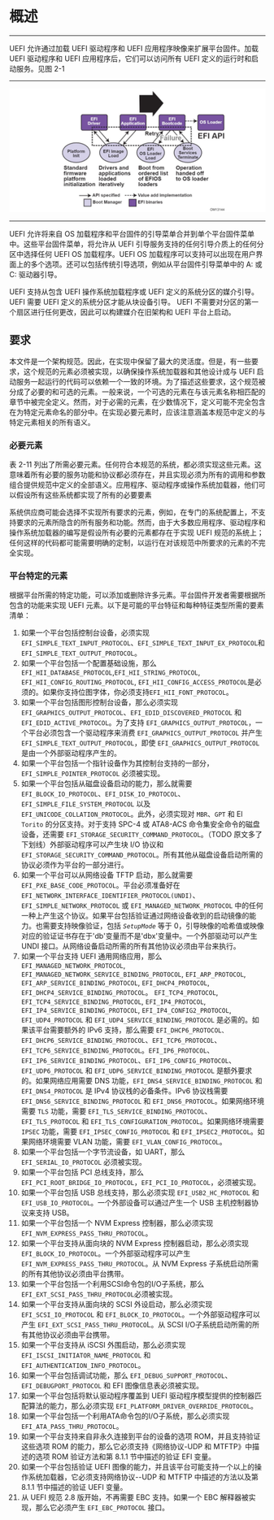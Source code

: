 # 概述

---

UEFI 允许通过加载 UEFI 驱动程序和 UEFI 应用程序映像来扩展平台固件。加载 UEFI 驱动程序和 UEFI 应用程序后，它们可以访问所有 UEFI 定义的运行时和启动服务。见图 2-1

---

![启动顺序](../pic/2-1.jpg "启动顺序")

---

UEFI 允许将来自 OS 加载程序和平台固件的引导菜单合并到单个平台固件菜单中。这些平台固件菜单，将允许从 UEFI 引导服务支持的任何引导介质上的任何分区中选择任何 UEFI OS 加载程序。UEFI OS 加载程序可以支持可以出现在用户界面上的多个选项。还可以包括传统引导选项，例如从平台固件引导菜单中的 A: 或 C: 驱动器引导。

UEFI 支持从包含 UEFI 操作系统加载程序或 UEFI 定义的系统分区的媒介引导。 UEFI 需要 UEFI 定义的系统分区才能从块设备引导。 UEFI 不需要对分区的第一个扇区进行任何更改，因此可以构建媒介在旧架构和 UEFI 平台上启动。

## 要求

本文件是一个架构规范。因此，在实现中保留了最大的灵活度。但是，有一些要求，这个规范的元素必须被实现，以确保操作系统加载器和其他设计成与 UEFI 启动服务一起运行的代码可以依赖一个一致的环境。为了描述这些要求，这个规范被分成了必要的和可选的元素。一般来说，一个可选的元素在与该元素名称相匹配的章节中被完全定义。然而，对于必需的元素，在少数情况下，定义可能不完全包含在为特定元素命名的部分中。在实现必要元素时，应该注意涵盖本规范中定义的与特定元素相关的所有语义。

### 必要元素

表 2-11 列出了所需必要元素。任何符合本规范的系统，都必须实现这些元素。这意味着所有必要的服务功能和协议都必须存在，并且实现必须为所有的调用和参数组合提供规范中定义的全部语义。应用程序、驱动程序或操作系统加载器，他们可以假设所有这些系统都实现了所有的必要要素

系统供应商可能会选择不实现所有要求的元素，例如，在专门的系统配置上，不支持要求的元素所隐含的所有服务和功能。然而，由于大多数应用程序、驱动程序和操作系统加载器的编写是假设所有必要的元素都存在于实现 UEFI 规范的系统上；任何这样的代码都可能需要明确的定制，以运行在对该规范中所要求的元素的不完全实现。

### 平台特定的元素

根据平台所需的特定功能，可以添加或删除许多元素。平台固件开发者需要根据所包含的功能来实现 UEFI 元素。以下是可能的平台特征和每种特征类型所需的要素清单：

1. 如果一个平台包括控制台设备，必须实现`EFI_SIMPLE_TEXT_INPUT_PROTOCOL`、`EFI_SIMPLE_TEXT_INPUT_EX_PROTOCOL`和`EFI_SIMPLE_TEXT_OUTPUT_PROTOCOL`。
2. 如果一个平台包括一个配置基础设施，那么`EFI_HII_DATABASE_PROTOCOL`,`EFI_HII_STRING_PROTOCOL`, `EFI_HII_CONFIG_ROUTING_PROTOCOL`, `EFI_HII_CONFIG_ACCESS_PROTOCOL`是必须的。如果你支持位图字体，你必须支持`EFI_HII_FONT_PROTOCOL`。
3. 如果一个平台包括图形控制台设备，那么必须实现 `EFI_GRAPHICS_OUTPUT_PROTOCOL`、`EFI_EDID_DISCOVERED_PROTOCOL` 和 `EFI_EDID_ACTIVE_PROTOCOL`。为了支持 `EFI_GRAPHICS_OUTPUT_PROTOCOL`，一个平台必须包含一个驱动程序来消费 `EFI_GRAPHICS_OUTPUT_PROTOCOL` 并产生 `EFI_SIMPLE_TEXT_OUTPUT_PROTOCOL`，即使 `EFI_GRAPHICS_OUTPUT_PROTOCOL` 是由一个外部驱动程序产生的。
4. 如果一个平台包括一个指针设备作为其控制台支持的一部分，`EFI_SIMPLE_POINTER_PROTOCOL` 必须被实现。
5. 如果一个平台包括从磁盘设备启动的能力，那么就需要 `EFI_BLOCK_IO_PROTOCOL`、`EFI_DISK_IO_PROTOCOL`、`EFI_SIMPLE_FILE_SYSTEM_PROTOCOL` 以及 `EFI_UNICODE_COLLATION_PROTOCOL`。此外，必须实现对 `MBR`、`GPT` 和 El `Torito` 的分区支持。对于支持 SPC-4 或 ATA8-ACS 命令集安全命令的磁盘设备，还需要 `EFI_STORAGE_SECURITY_COMMAND_PROTOCOL`。（TODO 原文多了下划线）外部驱动程序可以产生块 I/O 协议和 `EFI_STORAGE_SECURITY_COMMAND_PROTOCOL`。所有其他从磁盘设备启动所需的协议必须作为平台的一部分进行。
6. 如果一个平台可以从网络设备 TFTP 启动，那么就需要 `EFI_PXE_BASE_CODE_PROTOCOL`。平台必须准备好在 `EFI_NETWORK_INTERFACE_IDENTIFIER_PROTOCOL(UNDI)`、`EFI_SIMPLE_NETWORK_PROTOCOL` 或 `EFI_MANAGED_NETWORK_PROTOCOL` 中的任何一种上产生这个协议。如果平台包括验证通过网络设备收到的启动镜像的能力。也需要支持映像验证，包括 *`SetupMode`* 等于 0，引导映像的哈希值或映像对应的验证证书存在于'db'变量而不是'dbx'变量中。一个外部驱动可以产生 UNDI 接口。从网络设备启动所需的所有其他协议必须由平台来执行。
7. 如果一个平台支持 UEFI 通用网络应用，那么 `EFI_MANAGED_NETWORK_PROTOCOL`, `EFI_MANAGED_NETWORK_SERVICE_BINDING_PROTOCOL`, `EFI_ARP_PROTOCOL`, `EFI_ARP_SERVICE_BINDING_PROTOCOL`, `EFI_DHCP4_PROTOCOL`, `EFI_DHCP4_SERVICE_BINDING_PROTOCOL`。 `EFI_TCP4_PROTOCOL`, `EFI_TCP4_SERVICE_BINDING_PROTOCOL`, `EFI_IP4_PROTOCOL`, `EFI_IP4_SERVICE_BINDING_PROTOCOL`, `EFI_IP4_CONFIG2_PROTOCOL`, `EFI_UDP4_PROTOCOL` 和 `EFI_UDP4_SERVICE_BINDING_PROTOCOL` 是必需的。如果该平台需要额外的 IPv6 支持，那么需要 `EFI_DHCP6_PROTOCOL、EFI_DHCP6_SERVICE_BINDING_PROTOCOL`、`EFI_TCP6_PROTOCOL`、`EFI_TCP6_SERVICE_BINDING_PROTOCOL`。`EFI_IP6_PROTOCOL`、`EFI_IP6_SERVICE_BINDING_PROTOCOL`、`EFI_IP6_CONFIG_PROTOCOL`、`EFI_UDP6_PROTOCOL` 和 `EFI_UDP6_SERVICE_BINDING_PROTOCOL` 是额外要求的。如果网络应用需要 DNS 功能，`EFI_DNS4_SERVICE_BINDING_PROTOCOL` 和 `EFI_DNS4_PROTOCOL` 是 IPv4 协议栈的必备条件。IPv6 协议栈需要 `EFI_DNS6_SERVICE_BINDING_PROTOCOL` 和 `EFI_DNS6_PROTOCOL`。如果网络环境需要 `TLS` 功能，需要 `EFI_TLS_SERVICE_BINDING_PROTOCOL`、`EFI_TLS_PROTOCOL` 和 `EFI_TLS_CONFIGURATION_PROTOCOL`。如果网络环境需要 `IPSEC` 功能，需要 `EFI_IPSEC_CONFIG_PROTOCOL` 和 `EFI_IPSEC2_PROTOCOL`。如果网络环境需要 VLAN 功能，需要 `EFI_VLAN_CONFIG_PROTOCOL`。
8. 如果一个平台包括一个字节流设备，如 UART，那么 `EFI_SERIAL_IO_PROTOCOL` 必须被实现。
9. 如果一个平台包括 PCI 总线支持，那么 `EFI_PCI_ROOT_BRIDGE_IO_PROTOCOL`，`EFI_PCI_IO_PROTOCOL`，必须被实现。
10. 如果一个平台包括 USB 总线支持，那么必须实现 `EFI_USB2_HC_PROTOCOL` 和 `EFI_USB_IO_PROTOCOL`。一个外部设备可以通过产生一个 USB 主机控制器协议来支持 USB。
11. 如果一个平台包括一个 NVM Express 控制器，那么必须实现 `EFI_NVM_EXPRESS_PASS_THRU_PROTOCOL`。
12. 如果一个平台支持从面向块的 NVM Express 控制器启动，那么必须实现 `EFI_BLOCK_IO_PROTOCOL`。一个外部驱动程序可以产生 `EFI_NVM_EXPRESS_PASS_THRU_PROTOCOL`。从 NVM Express 子系统启动所需的所有其他协议必须由平台携带。
13. 如果一个平台包括一个利用SCSI命令包的I/O子系统，那么`EFI_EXT_SCSI_PASS_THRU_PROTOCOL`必须被实现。
14. 如果一个平台支持从面向块的 SCSI 外设启动，那么必须实现 `EFI_SCSI_IO_PROTOCOL` 和 `EFI_BLOCK_IO_PROTOCOL`。一个外部驱动程序可以产生 `EFI_EXT_SCSI_PASS_THRU_PROTOCO`L。从 SCSI I/O子系统启动所需的所有其他协议必须由平台携带。
15. 如果一个平台支持从 iSCSI 外围启动，那么必须实现 `EFI_ISCSI_INITIATOR_NAME_PROTOCOL` 和 `EFI_AUTHENTICATION_INFO_PROTOCOL`。
16. 如果一个平台包括调试功能，那么 `EFI_DEBUG_SUPPORT_PROTOCOL`、`EFI_DEBUGPORT_PROTOCOL` 和 EFI 图像信息表必须被实现。
17. 如果一个平台包括将默认驱动程序覆盖到 UEFI 驱动程序模型提供的控制器匹配算法的能力，那么必须实现 `EFI_PLATFORM_DRIVER_OVERRIDE_PROTOCOL`。
18. 如果一个平台包括一个利用ATA命令包的I/O子系统，那么必须实现`EFI_ATA_PASS_THRU_PROTOCOL`。
19. 如果一个平台支持来自非永久连接到平台的设备的选项 ROM，并且支持验证这些选项 ROM 的能力，那么它必须支持《网络协议-UDP 和 MTFTP》中描述的选项 ROM 验证方法和第 8.1.1 节中描述的验证 EFI 变量。
20. 如果一个平台包括验证 UEFI 图像的能力，并且该平台可能支持一个以上的操作系统加载器，它必须支持网络协议--UDP 和 MTFTP 中描述的方法以及第 8.1.1 节中描述的验证 UEFI 变量。
21. 从 UEFI 规范 2.8 版开始，不再需要 EBC 支持。如果一个 EBC 解释器被实现，那么它必须产生 `EFI_EBC_PROTOCOL` 接口。